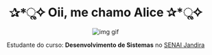 
<h1 align="center"> ✰*ૢ✧ Oii, me chamo Alice ✰*ૢ✧ </h1>

<div style="display: inline_block" align="center">
  
![img gif](https://i.pinimg.com/originals/5e/ca/34/5eca34d11369d028dee9b27cc8209edf.gif)

Estudante do curso: **Desenvolvimento de Sistemas** no [SENAI Jandira](https://jandira.sp.senai.br/)
